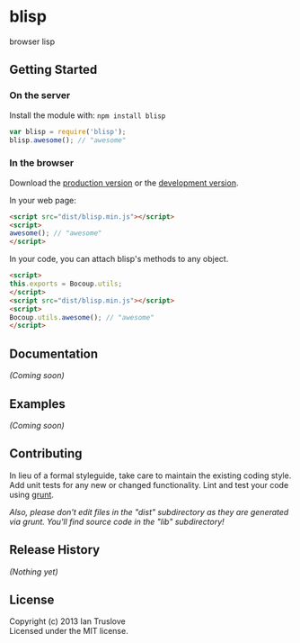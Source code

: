 # blisp

browser lisp

## Getting Started
### On the server
Install the module with: `npm install blisp`

```javascript
var blisp = require('blisp');
blisp.awesome(); // "awesome"
```

### In the browser
Download the [production version][min] or the [development version][max].

[min]: https://raw.github.com/iantruslove/blisp/master/dist/blisp.min.js
[max]: https://raw.github.com/iantruslove/blisp/master/dist/blisp.js

In your web page:

```html
<script src="dist/blisp.min.js"></script>
<script>
awesome(); // "awesome"
</script>
```

In your code, you can attach blisp's methods to any object.

```html
<script>
this.exports = Bocoup.utils;
</script>
<script src="dist/blisp.min.js"></script>
<script>
Bocoup.utils.awesome(); // "awesome"
</script>
```

## Documentation
_(Coming soon)_

## Examples
_(Coming soon)_

## Contributing
In lieu of a formal styleguide, take care to maintain the existing coding style. Add unit tests for any new or changed functionality. Lint and test your code using [grunt](http://gruntjs.com/).

_Also, please don't edit files in the "dist" subdirectory as they are generated via grunt. You'll find source code in the "lib" subdirectory!_

## Release History
_(Nothing yet)_

## License
Copyright (c) 2013 Ian Truslove  
Licensed under the MIT license.
